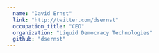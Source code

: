 ```yaml
---
  name: "David Ernst"
  link: "http://twitter.com/dsernst"
  occupation_title: "CEO"
  organization: "Liquid Democracy Technologies"
  github: "dsernst"
---
```

